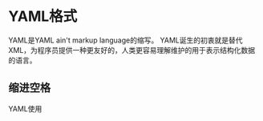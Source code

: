 # YAML格式

YAML是YAML ain't markup language的缩写。
YAML诞生的初衷就是替代XML，为程序员提供一种更友好的，人类更容易理解维护的用于表示结构化数据的语言。

## 缩进空格

YAML使用


